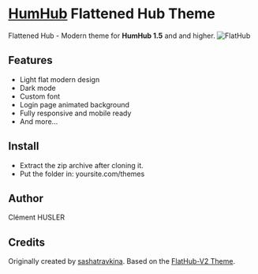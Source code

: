 # [HumHub](https://github.com/humhub/humhub) Flattened Hub Theme
Flattened Hub - Modern theme for **HumHub 1.5** and and higher. 
![FlatHub](https://i.ibb.co/9NhfhTP/Capture-d-cran-2020-05-22-22-25-34.png)

## Features
- Light flat modern design
- Dark mode
- Custom font
- Login page animated background
- Fully responsive and mobile ready
- And more...

## Install
- Extract the zip archive after cloning it.
- Put the folder in: yoursite.com/themes

## Author
Clément HUSLER 

## Credits

Originally created by [sashatravkina](https://github.com/sashatravkina). 
Based on the [FlatHub-V2 Theme](https://github.com/sashatravkina/humhub-themes-flathub-v2).
